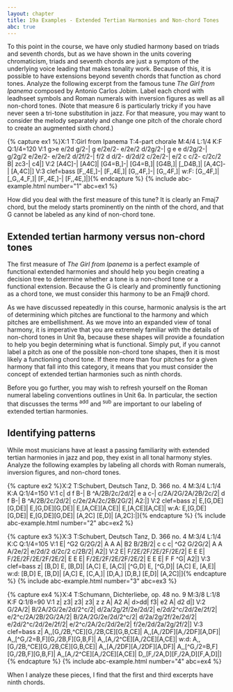```yaml
---
layout: chapter
title: 19a Examples - Extended Tertian Harmonies and Non-chord Tones
abc: true
---
```


To this point in the course, we have only studied harmony based on triads and seventh chords, but as we have shown in the units covering chromaticism, triads and seventh chords are just a symptom of the underlying voice leading that makes tonality work. Because of this, it is possible to have extensions beyond seventh chords that function as chord tones. Analyze the following excerpt from the famous tune *The Girl from Ipanema* composed by Antonio Carlos Jobim. Label each chord with leadhseet symbols and Roman numerals with inversion figures as well as all non-chord tones. (Note that measure 6 is particularly tricky if you have never seen a tri-tone substitution in jazz. For that measure, you may want to consider the melody separately and change one pitch of the chorale chord to create an augmented sixth chord.)

{% capture ex1 %}X:1
T:Girl from Ipanema
T:4-part chorale
M:4/4
L:1/4
K:F
Q:1/4=120
V:1
g>e e/2d g/2-| g e/2e/2- e/2e/2 d/2g/2-| g e e d/2g/2-| g/2g/2 e/2e/2- e/2e/2 d/2f/2-|
f/2 d d/2- d/2d/2 c/2e/2-| e/2 c c/2- c/2c/2 B| zc3-| c4|]
V:2
[A4C]-| [A4C]| [G4=B,]-| [G4=B,]|
[G4B,]| [_D4B,]| [A,4C]-| [A,4C]|]
V:3 clef=bass
[F,,4E,]-| [F,,4E,]| [G,,4F,]-| [G,,4F,]|
w:F:
[G,,4F,]| [_G,,4_F,]| [F,,4E,]-| [F,,4E,]|]{% endcapture %}
{% include abc-example.html number="1" abc=ex1 %}

How did you deal with the first measure of this tune? It is clearly an Fmaj7 chord, but the melody starts prominently on the ninth of the chord, and that G cannot be labeled as any kind of non-chord tone.

## Extended tertian harmony versus non-chord tones

The first measure of *The Girl from Ipanema* is a perfect example of functional extended harmonies and should help you begin creating a decision tree to determine whether a tone is a non-chord tone or a functional extension. Because the G is clearly and prominently functioning as a chord tone, we must consider this harmony to be an Fmaj9 chord.

As we have discussed repeatedly in this course, harmonic analysis is the art of determining which pitches are functional to the harmony and which pitches are embellishment. As we move into an expanded view of tonal harmony, it is imperative that you are extremely familiar with the details of non-chord tones in Unit 9a, because these shapes will provide a foundation to help you begin determining what is functional. Simply put, if you cannot label a pitch as one of the possible non-chord tone shapes, then it is most likely a functioning chord tone. If there more than four pitches for a given harmony that fall into this category, it means that you must consider the concept of extended tertian harmonies such as ninth chords.

Before you go further, you may wish to refresh yourself on the Roman numeral labeling conventions outlines in Unit 6a. In particular, the section that discusses the terms <sup>add</sup> and <sup>sub</sup> are important to our labeling of extended tertian harmonies.

## Identifying patterns

While most musicians have at least a passing familiarity with extended tertian harmonies in jazz and pop, they exist in all tonal harmony styles. Analyze the following examples by labeling all chords with Roman numerals, inversion figures, and non-chord tones.

{% capture ex2 %}X:2
T:Schubert, Deutsch Tanz, D. 366 no. 4
M:3/4
L:1/4
K:A
Q:1/4=150
V:1
c| d f B-| B ^A/2B/2c/2d/2| e a c-| c/2A/2G/2A/2B/2c/2|
d f B-| B ^A/2B/2c/2d/2| c/2e/2A/2c/2B/2G/2| A2:|]
V:2 clef=bass
z| E,[G,DE][G,DE]| E,[G,DE][G,DE]| E,[A,CE][A,CE]| E,[A,CE][A,CE]|
w:A:
E,[G,DE][G,DE]| E,[G,DE][G,DE]| [A,2C] [E,D]| [A,2C]:|]{% endcapture %}
{% include abc-example.html number="2" abc=ex2 %}

{% capture ex3 %}X:3
T:Schubert, Deutsch Tanz, D. 366 no. 4
M:3/4
L:1/4
K:C
Q:1/4=105
V:1
E| ^G2 G/2G/2| A A A| B2 B/2B/2| c c c|
^G2 G/2G/2| A A A/2e/2| e/2d/2 d/2c/2 c/2B/2| A2|]
V:2
E| F/2E/2F/2E/2F/2E/2| E E E| F/2E/2F/2E/2F/2E/2| E E E|
F/2E/2F/2E/2F/2E/2| E E E| F F ^G| A2|]
V:3 clef=bass
z| [B,D] E, [B,D]| [A,C] E, [A,C]| [^G,D] E, [^G,D]| [A,C] E, [A,E]|
w:d:
[B,D] E, [B,D]| [A,C] E, [C,A,]| [D,A,] [D,B,] [E,D]| [A,2C]|]{% endcapture %}
{% include abc-example.html number="3" abc=ex3 %}

{% capture ex4 %}X:4
T:Schumann, Dichterliebe, op. 48 no. 9
M:3/8
L:1/8
K:F
Q:1/8=90
V:1
z| z3| z3| z3| z z A|
A2 A| d>dd| f3| e2 A| d2 d|]
V:2
G/2A/2| B/2A/2G/2e/2d/2^c/2| d/2a/2g/2f/2e/2d/2| e/2d/2^c/2d/2e/2f/2| e/2^c/2A/2B/2G/2A/2|
B/2A/2G/2e/2d/2^c/2| d/2a/2g/2f/2e/2d/2| e/2d/2^c/2d/2e/2f/2| e/2^c/2A/2c/2d/2e/2| f/2e/2d/2a/2g/2f/2|]
V:3 clef=bass
z| A,,[G,/2B,^CE][G,/2B,CE][G,B,CE]| A,,[A,/2DF][A,/2DF][A,DF]| A,,[^G,/2=B,F][G,/2B,F][G,B,F]| A,,[A,/2^CE][A,/2CE][A,CE]| 
w:d:
A,,[G,/2B,^CE][G,/2B,CE][G,B,CE]| A,,[A,/2DF][A,/2DF][A,DF]| A,,[^G,/2=B,F][G,/2B,F][G,B,F]| A,,[A,/2^CE][A,/2CE][A,CE]| D,,[F,/2A,D][F,/2A,D][F,A,D]|]{% endcapture %}
{% include abc-example.html number="4" abc=ex4 %}

When I analyze these pieces, I find that the first and third excerpts have ninth chords.